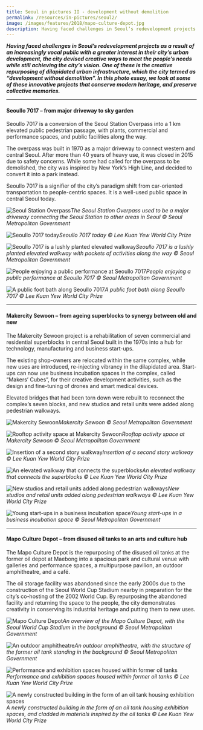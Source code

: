 ```yaml
---
title: Seoul in pictures II - development without demolition
permalink: /resources/in-pictures/seoul2/
image: /images/features/2018/mapo-culture-depot.jpg
description: Having faced challenges in Seoul’s redevelopment projects as a result of an increasingly vocal public with a greater interest in their city’s urban development, the city devised creative ways to meet the people’s needs while still achieving the city’s vision. One of these is the creative repurposing of dilapidated urban infrastructure, which the city termed as “development without demolition”. In this photo essay, we look at some of these innovative projects that conserve modern heritage, and preserve collective memories.
---
```


***Having faced challenges in Seoul’s redevelopment projects as a result of an increasingly vocal public with a greater interest in their city’s urban development, the city devised creative ways to meet the people’s needs while still achieving the city’s vision. One of these is the creative repurposing of dilapidated urban infrastructure, which the city termed as “development without demolition”. In this photo essay, we look at some of these innovative projects that conserve modern heritage, and preserve collective memories.***

---

#### **Seoullo 7017 – from major driveway to sky garden**

Seoullo 7017 is a conversion of the Seoul Station Overpass into a 1 km elevated public pedestrian passage, with plants, commercial and performance spaces, and public facilities along the way.

The overpass was built in 1970 as a major driveway to connect western and central Seoul. After more than 40 years of heavy use, it was closed in 2015 due to safety concerns. While some had called for the overpass to be demolished, the city was inspired by New York’s High Line, and decided to convert it into a park instead.

Seoullo 7017 is a signifier of the city’s paradigm shift from car-oriented transportation to people-centric spaces. It is a well-used public space in central Seoul today. 

![Seoul Station Overpass](/images/features/2018/seoullo-7017-before.jpg/)*The Seoul Station Overpass used to be a major driveway connecting the Seoul Station to other areas in Seoul © Seoul Metropolitan Government*

![Seoullo 7017 today](/images/features/2018/seoullo-7017-after.jpg/)*Seoullo 7017 today © Lee Kuan Yew World City Prize*

![Seoullo 7017 is a lushly planted elevated walkway](/images/features/2018/seoullo-7017.jpg/)*Seoullo 7017 is a lushly planted elevated walkway with pockets of activities along the way © Seoul Metropolitan Government*

![People enjoying a public performance at Seoullo 7017](/images/features/2018/seoullo-7017-performance.jpg/)*People enjoying a public performance at Seoullo 7017 © Seoul Metropolitan Government*

![A public foot bath along Seoullo 7017](/images/features/2018/seoullo-7017-public.jpg/)*A public foot bath along Seoullo 7017 © Lee Kuan Yew World City Prize*

---

#### **Makercity Sewoon – from ageing superblocks to synergy between old and new**

The Makercity Sewoon project is a rehabilitation of seven commercial and residential superblocks in central Seoul built in the 1970s into a hub for technology, manufacturing and business start-ups.

The existing shop-owners are relocated within the same complex, while new uses are introduced, re-injecting vibrancy in the dilapidated area. Start-ups can now use business incubation spaces in the complex, called “Makers’ Cubes”, for their creative development activities, such as the design and fine-tuning of drones and smart medical devices.

Elevated bridges that had been torn down were rebuilt to reconnect the complex’s seven blocks, and new studios and retail units were added along pedestrian walkways.

![Makercity Sewoon](/images/features/2018/sewoon-makercity2.jpg/)*Makercity Sewoon © Seoul Metropolitan Government*

![Rooftop activity space at Makercity Sewoon](/images/features/2018/sewoon-makercity-rooftop.jpg/)*Rooftop activity space at Makercity Sewoon © Seoul Metropolitan Government*

![Insertion of a second story walkway](/images/features/2018/sewoon-makercity-insertion.jpg/)*Insertion of a second story walkway © Lee Kuan Yew World City Prize*

![An elevated walkway that connects the superblocks](/images/features/2018/sewoon-makercity-walkway.jpg/)*An elevated walkway that connects the superblocks © Lee Kuan Yew World City Prize*

![New studios and retail units added along pedestrian walkways](/images/features/2018/sewoon-makercity-shops.jpg/)*New studios and retail units added along pedestrian walkways © Lee Kuan Yew World City Prize*

![Young start-ups in a business incubation space](/images/features/2018/sewoon-makercity-startups.jpg/)*Young start-ups in a business incubation space © Seoul Metropolitan Government*

---

#### **Mapo Culture Depot – from disused oil tanks to an arts and culture hub**

The Mapo Culture Depot is the repurposing of the disused oil tanks at the former oil depot at Maebong into a spacious park and cultural venue with galleries and performance spaces, a multipurpose pavilion, an outdoor amphitheatre, and a café.

The oil storage facility was abandoned since the early 2000s due to the construction of the Seoul World Cup Stadium nearby in preparation for the city’s co-hosting of the 2002 World Cup. By repurposing the abandoned facility and returning the space to the people, the city demonstrates creativity in conserving its industrial heritage and putting them to new uses.

![Mapo Culture Depot](/images/features/2018/mapo-culture-depot.jpg/)*An overview of the Mapo Culture Depot, with the Seoul World Cup Stadium in the background © Seoul Metropolitan Government*

![An outdoor amphitheatre](/images/features/2018/mapo-amphitheatre.jpg/)*An outdoor amphitheatre, with the structure of the former oil tank standing in the background © Seoul Metropolitan Government*

![Performance and exhibition spaces housed within former oil tanks](/images/features/2018/mapo-performance-spaces.jpg/)*Performance and exhibition spaces housed within former oil tanks © Lee Kuan Yew World City Prize*

![A newly constructed building in the form of an oil tank housing exhibition spaces](/images/features/2018/mapo-exterior.jpg/)*A newly constructed building in the form of an oil tank housing exhibition spaces, and cladded in materials inspired by the oil tanks © Lee Kuan Yew World City Prize*
